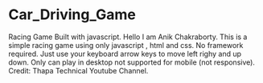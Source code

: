 # Car_Driving_Game
Racing Game Built with javascript.
Hello I am Anik Chakraborty.
This is a simple racing game using only javascript , html and css.
No framework required.
Just use your keyboard arrow keys to move left righy and up down.
Only can play in desktop not supported for mobile (not responsive).
Credit: Thapa Technical Youtube Channel.
